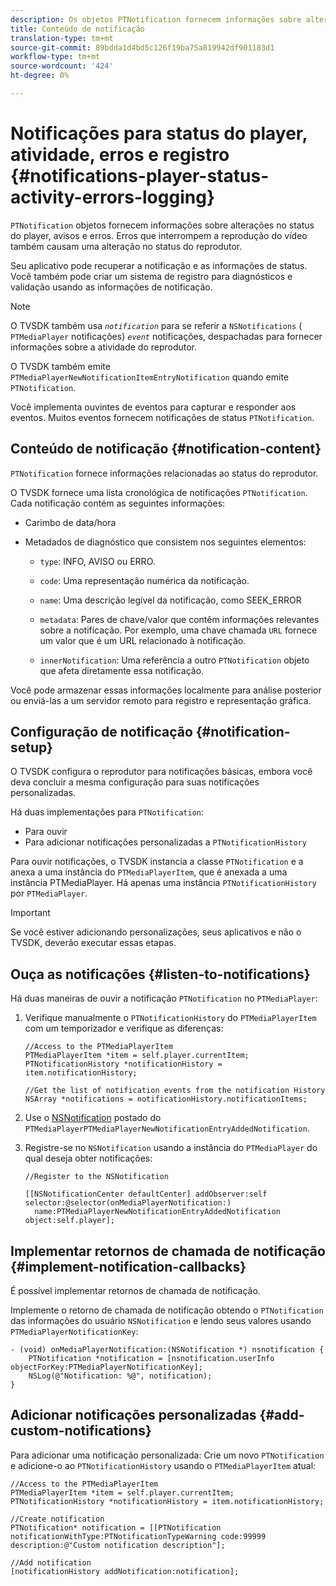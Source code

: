 ```yaml
---
description: Os objetos PTNotification fornecem informações sobre alterações no status do player, avisos e erros. Erros que interrompem a reprodução do vídeo também causam uma alteração no status do reprodutor.
title: Conteúdo de notificação
translation-type: tm+mt
source-git-commit: 89bdda1d4bd5c126f19ba75a819942df901183d1
workflow-type: tm+mt
source-wordcount: '424'
ht-degree: 0%

---
```



# Notificações para status do player, atividade, erros e registro {#notifications-player-status-activity-errors-logging}

`PTNotification` objetos fornecem informações sobre alterações no status do player, avisos e erros. Erros que interrompem a reprodução do vídeo também causam uma alteração no status do reprodutor.

Seu aplicativo pode recuperar a notificação e as informações de status. Você também pode criar um sistema de registro para diagnósticos e validação usando as informações de notificação.

>[!NOTE]
>
>O TVSDK também usa *`notification`* para se referir a `NSNotifications` ( `PTMediaPlayer` notificações) *`event`* notificações, despachadas para fornecer informações sobre a atividade do reprodutor.

O TVSDK também emite `PTMediaPlayerNewNotificationItemEntryNotification` quando emite `PTNotification`.

Você implementa ouvintes de eventos para capturar e responder aos eventos. Muitos eventos fornecem notificações de status `PTNotification`.

## Conteúdo de notificação {#notification-content}

`PTNotification` fornece informações relacionadas ao status do reprodutor.

O TVSDK fornece uma lista cronológica de notificações `PTNotification`. Cada notificação contém as seguintes informações:

* Carimbo de data/hora
* Metadados de diagnóstico que consistem nos seguintes elementos:

   * `type`: INFO, AVISO ou ERRO.
   * `code`: Uma representação numérica da notificação.
   * `name`: Uma descrição legível da notificação, como SEEK_ERROR
   * `metadata`: Pares de chave/valor que contêm informações relevantes sobre a notificação. Por exemplo, uma chave chamada `URL` fornece um valor que é um URL relacionado à notificação.

   * `innerNotification`: Uma referência a outro  `PTNotification` objeto que afeta diretamente essa notificação.

Você pode armazenar essas informações localmente para análise posterior ou enviá-las a um servidor remoto para registro e representação gráfica.

## Configuração de notificação {#notification-setup}

O TVSDK configura o reprodutor para notificações básicas, embora você deva concluir a mesma configuração para suas notificações personalizadas.

Há duas implementações para `PTNotification`:

* Para ouvir
* Para adicionar notificações personalizadas a `PTNotificationHistory`

Para ouvir notificações, o TVSDK instancia a classe `PTNotification` e a anexa a uma instância do `PTMediaPlayerItem`, que é anexada a uma instância PTMediaPlayer. Há apenas uma instância `PTNotificationHistory` por `PTMediaPlayer`.

>[!IMPORTANT]
>
>Se você estiver adicionando personalizações, seus aplicativos e não o TVSDK, deverão executar essas etapas.

## Ouça as notificações {#listen-to-notifications}

Há duas maneiras de ouvir a notificação `PTNotification` no `PTMediaPlayer`:

1. Verifique manualmente o `PTNotificationHistory` do `PTMediaPlayerItem` com um temporizador e verifique as diferenças:

   ```
   //Access to the PTMediaPlayerItem  
   PTMediaPlayerItem *item = self.player.currentItem; 
   PTNotificationHistory *notificationHistory = item.notificationHistory; 
   
   //Get the list of notification events from the notification History  
   NSArray *notifications = notificationHistory.notificationItems;
   ```

1. Use o [NSNotification](https://developer.apple.com/library/mac/%23documentation/Cocoa/Reference/Foundation/Classes/NSNotification_Class/Reference/Reference.html) postado do `PTMediaPlayerPTMediaPlayerNewNotificationEntryAddedNotification`.
1. Registre-se no `NSNotification` usando a instância do `PTMediaPlayer` do qual deseja obter notificações:

   ```
   //Register to the NSNotification 
   
   [[NSNotificationCenter defaultCenter] addObserver:self selector:@selector(onMediaPlayerNotification:)  
     name:PTMediaPlayerNewNotificationEntryAddedNotification object:self.player];
   ```

## Implementar retornos de chamada de notificação {#implement-notification-callbacks}

É possível implementar retornos de chamada de notificação.

Implemente o retorno de chamada de notificação obtendo o `PTNotification` das informações do usuário `NSNotification` e lendo seus valores usando `PTMediaPlayerNotificationKey`:

```
- (void) onMediaPlayerNotification:(NSNotification *) nsnotification { 
    PTNotification *notification = [nsnotification.userInfo objectForKey:PTMediaPlayerNotificationKey]; 
    NSLog(@"Notification: %@", notification); 
}
```

## Adicionar notificações personalizadas {#add-custom-notifications}

Para adicionar uma notificação personalizada:
Crie um novo `PTNotification` e adicione-o ao `PTNotificationHistory` usando o `PTMediaPlayerItem` atual:

```
//Access to the PTMediaPlayerItem  
PTMediaPlayerItem *item = self.player.currentItem; 
PTNotificationHistory *notificationHistory = item.notificationHistory; 
 
//Create notification 
PTNotification* notification = [[PTNotification notificationWithType:PTNotificationTypeWarning code:99999 description:@"Custom notification description"]; 
 
//Add notification 
[notificationHistory addNotification:notification];
```
